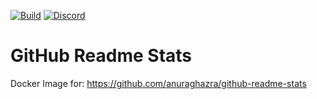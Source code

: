 [![Build](https://img.shields.io/github/actions/workflow/status/smashedr/github-readme-stats/build.yaml?logo=docker&logoColor=white&label=build%2Fdeploy)](https://github.com/smashedr/github-readme-stats/actions/workflows/build.yaml)
[![Discord](https://img.shields.io/discord/899171661457293343?logo=discord&logoColor=white&label=discord&color=7289da)](https://discord.gg/wXy6m2X8wY)

# GitHub Readme Stats

Docker Image for: https://github.com/anuraghazra/github-readme-stats
